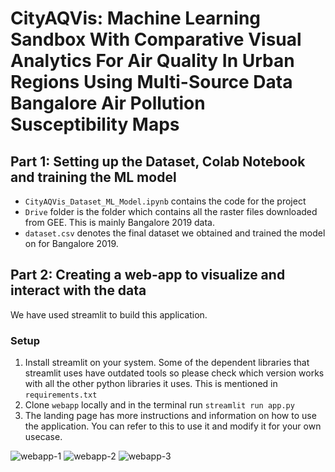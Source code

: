 # CityAQVis: Machine Learning Sandbox With Comparative Visual Analytics For Air Quality In Urban Regions Using Multi-Source Data Bangalore Air Pollution Susceptibility Maps

## Part 1: Setting up the Dataset, Colab Notebook and training the ML model

- `CityAQVis_Dataset_ML_Model.ipynb` contains the code for the project
- `Drive` folder is the folder which contains all the raster files downloaded from GEE. This is mainly Bangalore 2019 data.
- `dataset.csv` denotes the final dataset we obtained and trained the model on for Bangalore 2019.

## Part 2: Creating a web-app to visualize and interact with the data
We have used streamlit to build this application.
### Setup
1. Install streamlit on your system. Some of the dependent libraries that streamlit uses have outdated tools so please check which version works with all the other python libraries it uses. This is mentioned in `requirements.txt`
2. Clone `webapp` locally and in the terminal run `streamlit run app.py`
3. The landing page has more instructions and information on how to use the application. You can refer to this to use it and modify it for your own usecase.

   
![webapp-1](https://github.com/user-attachments/assets/a6fed05e-85f7-416e-910f-b0dcf55cb958)
![webapp-2](https://github.com/user-attachments/assets/083fe9b0-b651-413f-b0fa-23feb0b5814e)
![webapp-3](https://github.com/user-attachments/assets/74a67694-8730-4c4f-880d-4b8439e3a500)
